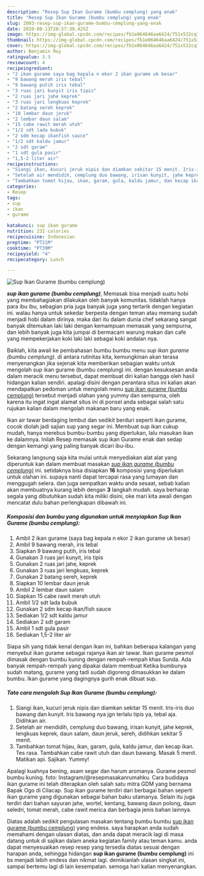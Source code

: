 ```yaml
---
description: "Resep Sup Ikan Gurame (bumbu cemplung) yang enak"
title: "Resep Sup Ikan Gurame (bumbu cemplung) yang enak"
slug: 2093-resep-sup-ikan-gurame-bumbu-cemplung-yang-enak
date: 2020-08-13T20:57:39.425Z
image: https://img-global.cpcdn.com/recipes/fb1e064646aa6424/751x532cq70/sup-ikan-gurame-bumbu-cemplung-foto-resep-utama.jpg
thumbnail: https://img-global.cpcdn.com/recipes/fb1e064646aa6424/751x532cq70/sup-ikan-gurame-bumbu-cemplung-foto-resep-utama.jpg
cover: https://img-global.cpcdn.com/recipes/fb1e064646aa6424/751x532cq70/sup-ikan-gurame-bumbu-cemplung-foto-resep-utama.jpg
author: Benjamin Roy
ratingvalue: 3.3
reviewcount: 4
recipeingredient:
- "2 ikan gurame saya bag kepala n ekor 2 ikan gurame uk besar"
- "9 bawang merah iris tebal"
- "9 bawang putih iris tebal"
- "3 ruas jari kunyit iris tipis"
- "2 ruas jari jahe keprek"
- "3 ruas jari lengkuas keprek"
- "2 batang sereh keprek"
- "10 lembar daun jeruk"
- "2 lembar daun salam"
- "15 cabe rawit merah utuh"
- "1/2 sdt lada bubuk"
- "2 sdm kecap ikanfish sauce"
- "1/2 sdt kaldu jamur"
- "2 sdt garam"
- "1 sdt gula pasir"
- "1,5-2 liter air"
recipeinstructions:
- "Siangi ikan, kucuri jeruk nipis dan diamkan sekitar 15 menit. Iris-iris duo bawang dan kunyit. Iris bawang nya jgn terlalu tipis ya, tebal aja. Didihkan air."
- "Setelah air mendidih, cemplung duo bawang, irisan kunyit, jahe keprek, lengkuas keprek, daun salam, daun jeruk, sereh, didihkan sekitar 5 menit."
- "Tambahkan tomat hijau, ikan, garam, gula, kaldu jamur, dan kecap ikan. Tes rasa. Tambahkan cabe rawit utuh dan daun bawang. Masak 5 menit. Matikan api. Sajikan. Yummy!"
categories:
- Resep
tags:
- sup
- ikan
- gurame

katakunci: sup ikan gurame 
nutrition: 231 calories
recipecuisine: Indonesian
preptime: "PT21M"
cooktime: "PT39M"
recipeyield: "4"
recipecategory: Lunch

---
```



![Sup Ikan Gurame (bumbu cemplung)](https://img-global.cpcdn.com/recipes/fb1e064646aa6424/751x532cq70/sup-ikan-gurame-bumbu-cemplung-foto-resep-utama.jpg)

<b><i>sup ikan gurame (bumbu cemplung)</i></b>, Memasak bisa menjadi suatu hobi yang membahagiakan dilakukan oleh banyak komunitas. tidaklah hanya para ibu ibu, sebagian pria juga banyak juga yang tertarik dengan kegiatan ini. walau hanya untuk sekedar berpesta dengan teman atau memang sudah menjadi hobi dalam dirinya. maka dari itu dalam dunia chef sekarang sangat banyak ditemukan laki laki dengan kemampuan memasak yang sempurna, dan lebih banyak juga kita jumpai di bermacam warung makan dan cafe yang mempekerjakan koki laki laki sebagai koki andalan nya.

Baiklah, kita awali ke pembahasan bumbu bumbu menu <i>sup ikan gurame (bumbu cemplung)</i>. di antara rutinitas kita, kemungkinan akan terasa menyenangkan jika sejenak kita memberikan sebagian waktu untuk mengolah sup ikan gurame (bumbu cemplung) ini. dengan kesuksesan anda dalam meracik menu tersebut, dapat membuat diri kalian bangga oleh hasil hidangan kalian sendiri. apalagi disini dengan perantara situs ini kalian akan mendapatkan pedoman untuk mengolah menu <u>sup ikan gurame (bumbu cemplung)</u> tersebut menjadi olahan yang yummy dan sempurna, oleh karena itu ingat ingat alamat situs ini di ponsel anda sebagai salah satu rujukan kalian dalam mengolah makanan baru yang enak.

Ikan air tawar berdaging lembut dan sedikit berduri seperti ikan gurame, cocok diolah jadi sajian sup yang segar ini. Membuat sup ikan cukup mudah, hanya merebus bumbu-bumbu yang diperlukan, lalu masukan ikan ke dalamnya. Inilah Resep memasak sup ikan Gurame enak dan sedap dengan kemangi yang paling banyak dicari ibu-ibu.


Sekarang langsung saja kita mulai untuk menyediakan alat alat yang diperuntuk kan dalam membuat masakan <u><i>sup ikan gurame (bumbu cemplung)</i></u> ini. setidaknya bisa disiapkan <b>16</b> komposisi yang diperlukan untuk olahan ini. supaya nanti dapat tercapai rasa yang lumayan dan menggugah selera. dan juga sempatkan waktu anda sesaat, sebab kalian akan membuatnya kurang lebih dengan <b>3</b> langkah mudah. saya berharap segala yang dibutuhkan sudah kita miliki disini, oke mari kita awali dengan mencatat dulu bahan perlengkapan dibawah ini.

<!--inarticleads1-->

##### Komposisi dan bumbu yang digunakan untuk menyiapkan Sup Ikan Gurame (bumbu cemplung):

1. Ambil 2 ikan gurame (saya bag kepala n ekor 2 ikan gurame uk besar)
1. Ambil 9 bawang merah, iris tebal
1. Siapkan 9 bawang putih, iris tebal
1. Gunakan 3 ruas jari kunyit, iris tipis
1. Gunakan 2 ruas jari jahe, keprek
1. Gunakan 3 ruas jari lengkuas, keprek
1. Gunakan 2 batang sereh, keprek
1. Siapkan 10 lembar daun jeruk
1. Ambil 2 lembar daun salam
1. Siapkan 15 cabe rawit merah utuh
1. Ambil 1/2 sdt lada bubuk
1. Gunakan 2 sdm kecap ikan/fish sauce
1. Sediakan 1/2 sdt kaldu jamur
1. Sediakan 2 sdt garam
1. Ambil 1 sdt gula pasir
1. Sediakan 1,5-2 liter air


Siapa sih yang tidak kenal dengan ikan ini, bahkan beberapa kalangan yang menyebut ikan gurame sebagai rajanya ikan air tawar. Ikan gurame pesmol dimasak dengan bumbu kuning dengan rempah-rempah khas Sunda. Ada banyak rempah-rempah yang dipakai dalam membuat Ketika bumbunya sudah matang, gurame yang tadi sudah digoreng dimasukkan ke dalam bumbu. Ikan gurame yang dagingnya gurih enak dibuat sup. 

<!--inarticleads2-->

##### Tata cara mengolah Sup Ikan Gurame (bumbu cemplung):

1. Siangi ikan, kucuri jeruk nipis dan diamkan sekitar 15 menit. Iris-iris duo bawang dan kunyit. Iris bawang nya jgn terlalu tipis ya, tebal aja. Didihkan air.
1. Setelah air mendidih, cemplung duo bawang, irisan kunyit, jahe keprek, lengkuas keprek, daun salam, daun jeruk, sereh, didihkan sekitar 5 menit.
1. Tambahkan tomat hijau, ikan, garam, gula, kaldu jamur, dan kecap ikan. Tes rasa. Tambahkan cabe rawit utuh dan daun bawang. Masak 5 menit. Matikan api. Sajikan. Yummy!


Apalagi kuahnya bening, asam segar dan harum aromanya. Gurame pesmol bumbu kuning. foto: Instagram/@resepmasakanrumahku. Cara budidaya ikan gurame ini telah diterapkan oleh salah satu mitra GDM yang bernama Bapak Ogo di Cilacap. Sup ikan gurame terdiri dari berbagai bahan seperti ikan gurame yang digunakan sebagai bahan baku utamanya. Selain itu juga terdiri dari bahan sayuran jahe, wortel, kentang, bawang daun polong, daun seledri, tomat merah, cabe rawit merica dan berbagia jenis bahan lainnya. 

Diatas adalah sedikit pengulasan masakan tentang bumbu bumbu <u>sup ikan gurame (bumbu cemplung)</u> yang endess. saya harapkan anda sudah memahami dengan ulasan diatas, dan anda dapat meracik lagi di masa datang untuk di sajikan dalam aneka kegiatan family atau teman kamu. anda dapat menyesuaikan resep resep yang tersedia diatas sesuai dengan harapan anda, sehingga hidangan <b>sup ikan gurame (bumbu cemplung)</b> ini bs menjadi lebih endess dan nikmat lagi. demikianlah ulasan singkat ini, sampai bertemu lagi di lain kesempatan. semoga hari kalian menyenangkan.
